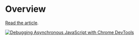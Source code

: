 <!--
{
"name" : "async-call-stack",
"version" : "0.1",
"title" : "Debugging Asynchronous JavaScript with Chrome DevTools",
"description" : "Assigning async callbacks lets you write event-driven code but it also makes tracking down bugs a hair pulling experience since the JavaScript is not executing in a linear fashion. Luckily, now in Chrome DevTools, you can view the full call stack of asynchronous JavaScript callbacks!",
"freshnessDate" : 2014-03-26,
"homepage" : "http://www.html5rocks.com/",
"canonicalSource" : "http://www.html5rocks.com/en/tutorials/developertools/async-call-stack/",
"author" : "Pearl Chen",
"license" : "Content - CC BY 3.0, Code - Apache 2.0"
}
-->

<!-- @section -->
# Overview

[Read the article](http://www.html5rocks.com/en/tutorials/developertools/async-call-stack/).

[![Debugging Asynchronous JavaScript with Chrome DevTools](https://raw.githubusercontent.com/outlearn-content/advanced-js/master/assets/pearlchan-debugging.png)](http://www.html5rocks.com/en/tutorials/developertools/async-call-stack/)
